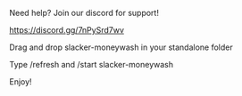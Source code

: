 Need help? Join our discord for support!

https://discord.gg/7nPySrd7wv

Drag and drop slacker-moneywash in your standalone folder

Type /refresh and /start slacker-moneywash

Enjoy!
